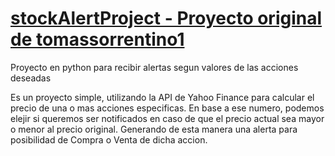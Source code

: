 # [stockAlertProject - Proyecto original de tomassorrentino1](https://github.com/tomassorrentino1/stockAlertProject/blob/main/README.md)

Proyecto en python para recibir alertas segun valores de las acciones deseadas

Es un proyecto simple, utilizando la API de Yahoo Finance para calcular el precio de una o mas acciones especificas. En base a ese numero, podemos elejir si queremos ser notificados en caso de que el precio actual sea mayor o menor al precio original. Generando de esta manera una alerta para posibilidad de Compra o Venta de dicha accion.